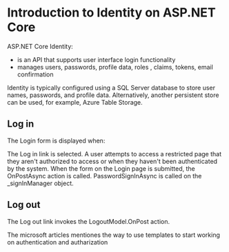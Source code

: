 # Introduction to Identity on ASP.NET Core

ASP.NET Core Identity:

- is an API that supports user interface login functionality
- manages users, passwords, profile data, roles , claims, tokens, email confirmation

Identity is typically configured using a SQL Server database to store user names, passwords, and profile data. Alternatively, another persistent store can be used, for example, Azure Table Storage.

## Log in

The Login form is displayed when:

The Log in link is selected.
A user attempts to access a restricted page that they aren't authorized to access or when they haven't been authenticated by the system.
When the form on the Login page is submitted, the OnPostAsync action is called. PasswordSignInAsync is called on the _signInManager object.

## Log out

The Log out link invokes the LogoutModel.OnPost action.

The microsoft articles mentiones the way to use templates to start working on authentication and autharization
